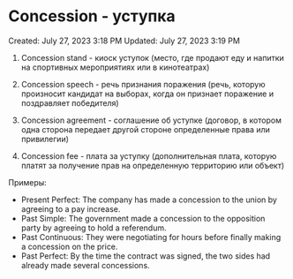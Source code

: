 # Concession - уступка

Created: July 27, 2023 3:18 PM
Updated: July 27, 2023 3:19 PM

1. Concession stand - киоск уступок (место, где продают еду и напитки на спортивных мероприятиях или в кинотеатрах)

2. Concession speech - речь признания поражения (речь, которую произносит кандидат на выборах, когда он признает поражение и поздравляет победителя)

3. Concession agreement - соглашение об уступке (договор, в котором одна сторона передает другой стороне определенные права или привилегии)

4. Concession fee - плата за уступку (дополнительная плата, которую платят за получение прав на определенную территорию или объект)

Примеры:

- Present Perfect: The company has made a concession to the union by agreeing to a pay increase.
- Past Simple: The government made a concession to the opposition party by agreeing to hold a referendum.
- Past Continuous: They were negotiating for hours before finally making a concession on the price.
- Past Perfect: By the time the contract was signed, the two sides had already made several concessions.